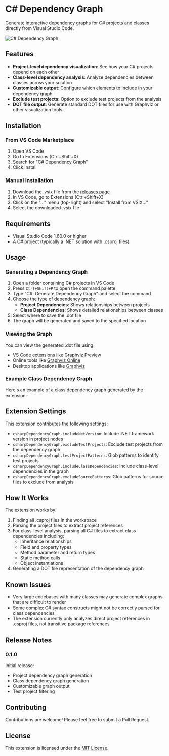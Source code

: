 # C# Dependency Graph

Generate interactive dependency graphs for C# projects and classes directly from Visual Studio Code.

![C# Dependency Graph](images/dependency-graph-preview.png)

## Features

- **Project-level dependency visualization**: See how your C# projects depend on each other
- **Class-level dependency analysis**: Analyze dependencies between classes across your solution
- **Customizable output**: Configure which elements to include in your dependency graph
- **Exclude test projects**: Option to exclude test projects from the analysis
- **DOT file output**: Generate standard DOT files for use with Graphviz or other visualization tools

## Installation

### From VS Code Marketplace

1. Open VS Code
2. Go to Extensions (Ctrl+Shift+X)
3. Search for "C# Dependency Graph"
4. Click Install

### Manual Installation

1. Download the .vsix file from the [releases page](https://github.com/yourusername/vscode-csharp-dependency-graph/releases)
2. In VS Code, go to Extensions (Ctrl+Shift+X)
3. Click on the "..." menu (top-right) and select "Install from VSIX..."
4. Select the downloaded .vsix file

## Requirements

- Visual Studio Code 1.60.0 or higher
- A C# project (typically a .NET solution with .csproj files)

## Usage

### Generating a Dependency Graph

1. Open a folder containing C# projects in VS Code
2. Press `Ctrl+Shift+P` to open the command palette
3. Type "C#: Generate Dependency Graph" and select the command
4. Choose the type of dependency graph:
   - **Project Dependencies**: Shows relationships between projects
   - **Class Dependencies**: Shows detailed relationships between classes
5. Select where to save the .dot file
6. The graph will be generated and saved to the specified location

### Viewing the Graph

You can view the generated .dot file using:

- VS Code extensions like [Graphviz Preview](https://marketplace.visualstudio.com/items?itemName=EFanZh.graphviz-preview)
- Online tools like [Graphviz Online](https://dreampuf.github.io/GraphvizOnline/)
- Desktop applications like [Graphviz](https://graphviz.org/)

### Example Class Dependency Graph

Here's an example of a class dependency graph generated by the extension:

## Extension Settings

This extension contributes the following settings:

* `csharpDependencyGraph.includeNetVersion`: Include .NET framework version in project nodes
* `csharpDependencyGraph.excludeTestProjects`: Exclude test projects from the dependency graph
* `csharpDependencyGraph.testProjectPatterns`: Glob patterns to identify test projects
* `csharpDependencyGraph.includeClassDependencies`: Include class-level dependencies in the graph
* `csharpDependencyGraph.excludeSourcePatterns`: Glob patterns for source files to exclude from analysis

## How It Works

The extension works by:

1. Finding all .csproj files in the workspace
2. Parsing the project files to extract project references
3. For class-level analysis, parsing all C# files to extract class dependencies including:
   - Inheritance relationships
   - Field and property types
   - Method parameter and return types
   - Static method calls
   - Object instantiations
4. Generating a DOT file representation of the dependency graph

## Known Issues

- Very large codebases with many classes may generate complex graphs that are difficult to render
- Some complex C# syntax constructs might not be correctly parsed for class dependencies
- The extension currently only analyzes direct project references in .csproj files, not transitive package references

## Release Notes

### 0.1.0

Initial release:
- Project dependency graph generation
- Class dependency graph generation
- Customizable graph output
- Test project filtering

## Contributing

Contributions are welcome! Please feel free to submit a Pull Request.

## License

This extension is licensed under the [MIT License](LICENSE).
